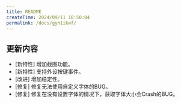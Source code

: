 ```yaml
---
title: README
createTime: 2024/09/11 10:50:04
permalink: /docs/gyh1ikwf/
---
```

## 更新内容

* [新特性] 增加截图功能。
* [新特性] 支持外设按键事件。
* [改进] 增加稳定性。
* [修复] 修复无法使用自定义字体的BUG。
* [修复] 修复在没有设置字体的情况下，获取字体大小会Crash的BUG。
